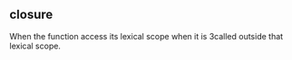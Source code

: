 ## closure

When the function access its lexical scope when it is 3called outside that lexical scope.
